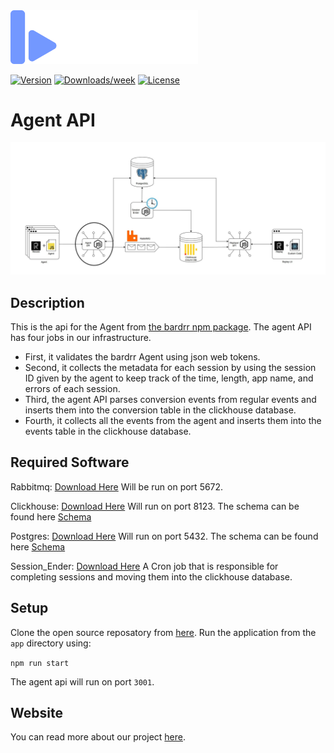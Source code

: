 <img src="https://github.com/bard-rr/.github/blob/main/profile/logo2.png?raw=true" width="300">
<br/>

[![Version](https://img.shields.io/npm/v/bardrr)](https://www.npmjs.com/package/bardrr)
[![Downloads/week](https://img.shields.io/npm/dt/bardrr)](https://npmjs.org/package/bardrr)
[![License](https://img.shields.io/npm/l/monsoon-load-testing.svg)](https://github.com/minhphanhvu/bardrr/blob/master/package.json)

# Agent API

<p align="center">
  <img src="https://github.com/bard-rr/.github/blob/main/profile/agentAPI.jpg?raw=true" width="600">
</p>

## Description

This is the api for the Agent from [the bardrr npm package](https://github.com/bard-rr/agent). The agent API has four jobs in our infrastructure.

- First, it validates the bardrr Agent using json web tokens.
- Second, it collects the metadata for each session by using the session ID given by the agent to keep track of the time, length, app name, and errors of each session.
- Third, the agent API parses conversion events from regular events and inserts them into the conversion table in the clickhouse database.
- Fourth, it collects all the events from the agent and inserts them into the events table in the clickhouse database.

## Required Software

Rabbitmq: [Download Here](https://www.rabbitmq.com/download.html) Will be run on port 5672.

Clickhouse: [Download Here](https://clickhouse.com/docs/en/install/) Will run on port 8123. The schema can be found here [Schema](https://github.com/bard-rr/deploy)

Postgres: [Download Here](https://www.postgresql.org/download/) Will run on port 5432. The schema can be found here [Schema](https://github.com/bard-rr/deploy)

Session_Ender: [Download Here](https://github.com/bard-rr/session_ender) A Cron job that is responsible for completing sessions and moving them into the clickhouse database.

## Setup

Clone the open source reposatory from [here](https://github.com/bard-rr/agent-api). Run the application from the `app` directory using:

`npm run start`

The agent api will run on port `3001`.

## Website

You can read more about our project [here](https://bard-rr.com/).
